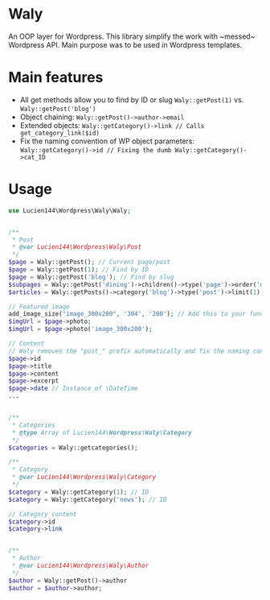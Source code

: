 # Waly
An OOP layer for Wordpress. This library simplify the work with ~messed~ Wordpress API. 
Main purpose was to be used in Wordpress templates.

# Main features
- All get methods allow you to find by ID or slug `Waly::getPost(1)` vs. `Waly::getPost('blog')`
- Object chaining: `Waly::getPost()->author->email`
- Extended objects: `Waly::getCategory()->link // Calls get_category_link($id)`
- Fix the naming convention of WP object parameters: `Waly::getCategory()->id // Fixing the dumb Waly::getCategory()->cat_ID`

# Usage
```php
use Lucien144\Wordpress\Waly\Waly;


/**
 * Post
 * @var Lucien144\Wordpress\Waly\Post
 */
$page = Waly::getPost(); // Current page/post
$page = Waly::getPost(1); // Find by ID
$page = Waly::getPost('blog'); // Find by slug
$subpages = Waly::getPost('dining')->children()->type('page')->order('date')->dir('DESC')->limit(2); // Find all subpages
$articles = Waly::getPosts()->category('blog')->type('post')->limit(1);

// Featured image
add_image_size("image_300x200", '304', '200'); // Add this to your functions.php
$imgUrl = $page->photo;
$imgUrl = $page->photo('image_300x200');

// Content
// Waly removes the "post_" prefix automatically and fix the naming conventions like ID -> id
$page->id
$page->title
$page->content
$page->excerpt
$page->date // Instance of \DateTime
...


/**
 * Categories
 * @type Array of Lucien144\Wordpress\Waly\Category
 */
$categories = Waly::getcategories();

/**
 * Category
 * @var Lucien144\Wordpress\Waly\Category
 */
$category = Waly::getCategory(1); // ID
$category = Waly::getCategory('news'); // ID

// Category content
$category->id
$category->link


/**
 * Author
 * @var Lucien144\Wordpress\Waly\Author
 */
$author = Waly::getPost()->author
$author = $author->author;
